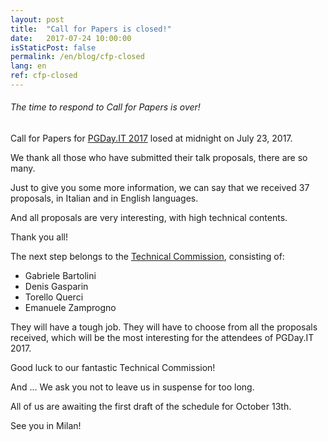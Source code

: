 ```yaml
---
layout: post
title:  "Call for Papers is closed!"
date:   2017-07-24 10:00:00
isStaticPost: false
permalink: /en/blog/cfp-closed
lang: en
ref: cfp-closed
---
```


<h6>The time to respond to Call for Papers is over!</h6>

Call for Papers for [PGDay.IT 2017](http://2017.pgday.it/en/) losed at midnight on July 23, 2017.

We thank all those who have submitted their talk proposals, there are so many.

Just to give you some more information, we can say that we received 37 proposals, in Italian and in English languages.

And all proposals are very interesting, with high technical contents.

Thank you all!

The next step belongs to the [Technical Commission](http://2017.pgday.it/en/team/), consisting of:

* Gabriele Bartolini
* Denis Gasparin
* Torello Querci
* Emanuele Zamprogno

They will have a tough job. They will have to choose from all the proposals received, which will be the most interesting 
for the attendees of PGDay.IT 2017.

Good luck to our fantastic Technical Commission!

And ... We ask you not to leave us in suspense for too long.

All of us are awaiting the first draft of the schedule for October 13th.

See you in Milan!
